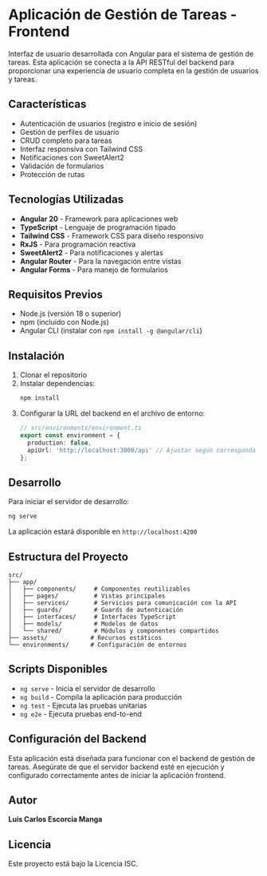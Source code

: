 # Aplicación de Gestión de Tareas - Frontend

Interfaz de usuario desarrollada con Angular para el sistema de gestión de tareas. Esta aplicación se conecta a la API RESTful del backend para proporcionar una experiencia de usuario completa en la gestión de usuarios y tareas.

## Características

- Autenticación de usuarios (registro e inicio de sesión)
- Gestión de perfiles de usuario
- CRUD completo para tareas
- Interfaz responsiva con Tailwind CSS
- Notificaciones con SweetAlert2
- Validación de formularios
- Protección de rutas

## Tecnologías Utilizadas

- **Angular 20** - Framework para aplicaciones web
- **TypeScript** - Lenguaje de programación tipado
- **Tailwind CSS** - Framework CSS para diseño responsivo
- **RxJS** - Para programación reactiva
- **SweetAlert2** - Para notificaciones y alertas
- **Angular Router** - Para la navegación entre vistas
- **Angular Forms** - Para manejo de formularios

## Requisitos Previos

- Node.js (versión 18 o superior)
- npm (incluido con Node.js)
- Angular CLI (instalar con `npm install -g @angular/cli`)

## Instalación

1. Clonar el repositorio
2. Instalar dependencias:
   ```bash
   npm install
   ```
3. Configurar la URL del backend en el archivo de entorno:
   ```typescript
   // src/environments/environment.ts
   export const environment = {
     production: false,
     apiUrl: 'http://localhost:3000/api' // Ajustar según corresponda
   };
   ```

## Desarrollo

Para iniciar el servidor de desarrollo:
```bash
ng serve
```

La aplicación estará disponible en `http://localhost:4200`

## Estructura del Proyecto

```
src/
├── app/
│   ├── components/     # Componentes reutilizables
│   ├── pages/          # Vistas principales
│   ├── services/       # Servicios para comunicación con la API
│   ├── guards/         # Guards de autenticación
│   ├── interfaces/     # Interfaces TypeScript
│   ├── models/         # Modelos de datos
│   └── shared/         # Módulos y componentes compartidos
├── assets/            # Recursos estáticos
└── environments/      # Configuración de entornos
```

## Scripts Disponibles

- `ng serve` - Inicia el servidor de desarrollo
- `ng build` - Compila la aplicación para producción
- `ng test` - Ejecuta las pruebas unitarias
- `ng e2e` - Ejecuta pruebas end-to-end

## Configuración del Backend

Esta aplicación está diseñada para funcionar con el backend de gestión de tareas. Asegúrate de que el servidor backend esté en ejecución y configurado correctamente antes de iniciar la aplicación frontend.

## Autor
**Luis Carlos Escorcia Manga**  


## Licencia

Este proyecto está bajo la Licencia ISC.


